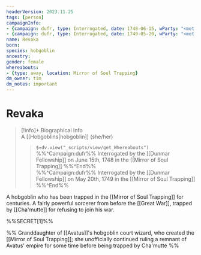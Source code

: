 ```yaml
---
headerVersion: 2023.11.25
tags: [person]
campaignInfo: 
- {campaign: dufr, type: Interrogated, date: 1748-06-15, wParty: "<met:U> by <person> on <target> in <current:1>"}
- {campaign: dufr, type: Interrogated, date: 1749-05-20, wParty: "<met:U> by <person> on <target> in <current:1>"}
name: Revaka
born:
species: hobgoblin
ancestry:
gender: female
whereabouts:
- {type: away, location: Mirror of Soul Trapping}
dm_owner: tim
dm_notes: important
---
```

# Revaka
>[!info]+ Biographical Info  
> A [[Hobgoblins|hobgoblin]] (she/her)  
>> `$=dv.view("_scripts/view/get_Whereabouts")`  
>> %%^Campaign:dufr%% Interrogated by the [[Dunmar Fellowship]] on June 15th, 1748 in the [[Mirror of Soul Trapping]] %%^End%%  
>> %%^Campaign:dufr%% Interrogated by the [[Dunmar Fellowship]] on May 20th, 1749 in the [[Mirror of Soul Trapping]] %%^End%%

A hobgoblin who has been trapped in the [[Mirror of Soul Trapping]] for centuries. A fairly powerful sorcerer from before the [[Great War]], trapped by [[Cha'mutte]] for refusing to join his war. 

%%SECRET[1]%%

%% Granddaughter of [[Avatus]]'s hobgoblin court wizard, who created the [[Mirror of Soul Trapping]]; she unofficially continued ruling a remnant of Avatus' empire for some time before being trapped by Cha'mutte %%